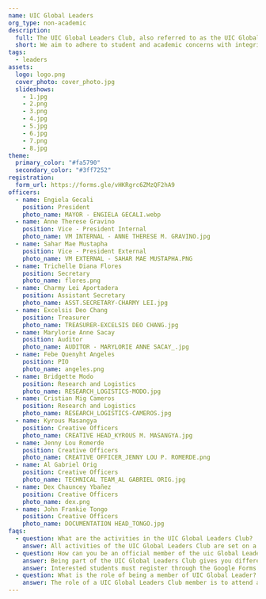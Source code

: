 ```yaml
---
name: UIC Global Leaders
org_type: non-academic
description:
  full: The UIC Global Leaders Club, also referred to as the UIC Global, is one of the non-academic/institutional clubs of the collegiate organizations in the University of the Immaculate Conception. The club is under the International Affairs and Linkages Office that adheres to the university's vision, mission, goal, and quality objectives, which is to develop an empowered and proactive life-long learner by offering a top-notch educational experience to help them become globally competitive and change-resistant. All bona fide college students of the Institution can join the UIC Global who have a chance to become a Student Leader, SDGs Advocate and an UIC Ambassador. This club is a democratic non-academic club, and therefore upholds a democratic system. The UIC Global Leaders Club aims to adhere student and other academic concerns imploring integrity, honesty, and humility, to apply the values of unity in the community by coordinating each of the stakeholders in order to achieve student excellence, to create an environment that allows healthy student-teacher relationship manifesting diversity, inclusivity, and harmonious rapport, to build an organization that would establish constant update, concerns, and necessary announcement for the student’s welfare and advantage, to learn with the community through dialogue between the student’s parent and faculty aiming for continuous development for student success and to train as future leaders of the nation, bringing the vision of 21st century leaders and transformation.
  short: We aim to adhere to student and academic concerns with integrity, honesty, and humility, to apply the values of unity in the community.
tags:
  - leaders
assets:
  logo: logo.png
  cover_photo: cover_photo.jpg
  slideshows:
    - 1.jpg 
    - 2.png
    - 3.png
    - 4.jpg
    - 5.jpg
    - 6.jpg
    - 7.png
    - 8.jpg
theme:
  primary_color: "#fa5790"
  secondary_color: "#3ff7252"
registration:
  form_url: https://forms.gle/vHKRgrc6ZMzQF2hA9
officers:
  - name: Engiela Gecali
    position: President
    photo_name: MAYOR - ENGIELA GECALI.webp
  - name: Anne Therese Gravino
    position: Vice - President Internal
    photo_name: VM INTERNAL - ANNE THERESE M. GRAVINO.jpg
  - name: Sahar Mae Mustapha
    position: Vice - President External
    photo_name: VM EXTERNAL - SAHAR MAE MUSTAPHA.PNG
  - name: Trichelle Diana Flores
    position: Secretary
    photo_name: flores.png
  - name: Charmy Lei Aportadera
    position: Assistant Secretary
    photo_name: ASST.SECRETARY-CHARMY LEI.jpg
  - name: Excelsis Deo Chang
    position: Treasurer
    photo_name: TREASURER-EXCELSIS DEO CHANG.jpg
  - name: Marylorie Anne Sacay
    position: Auditor
    photo_name: AUDITOR - MARYLORIE ANNE SACAY_.jpg
  - name: Febe Quenyht Angeles
    position: PIO
    photo_name: angeles.png
  - name: Bridgette Modo
    position: Research and Logistics
    photo_name: RESEARCH_LOGISTICS-MODO.jpg
  - name: Cristian Mig Cameros
    position: Research and Logistics
    photo_name: RESEARCH_LOGISTICS-CAMEROS.jpg
  - name: Kyrous Masangya
    position: Creative Officers
    photo_name: CREATIVE HEAD_KYROUS M. MASANGYA.jpg
  - name: Jenny Lou Romerde
    position: Creative Officers
    photo_name: CREATIVE OFFICER_JENNY LOU P. ROMERDE.png
  - name: Al Gabriel Orig
    position: Creative Officers
    photo_name: TECHNICAL TEAM_AL GABRIEL ORIG.jpg
  - name: Dex Chauncey Ybañez
    position: Creative Officers
    photo_name: dex.png
  - name: John Frankie Tongo
    position: Creative Officers
    photo_name: DOCUMENTATION HEAD_TONGO.jpg
faqs:
  - question: What are the activities in the UIC Global Leaders Club?
    answer: All activities of the UIC Global Leaders Club are set on a national or international scale, with some in collaboration with both local and international partner universities. With the onset of the pandemic, these activities are held through online platforms such as Zoom Meetings. Moreover, they are targeted towards training its members to be globally competitive, 21st century student leaders who are empowered and change-resistant.
  - question: How can you be an official member of the uic Global Leaders Club?
    answer: Being part of the UIC Global Leaders Club gives you different opportunities in both national and international. You'll be able to meet interesting people from different countries in Asia and around the world, understand their culture and values, and see the similarities and differences. You can also share your ideas and resolutions on the sustaintable development goals (SDGs) issues around the ASEAN community, and other communities. Finally, share your own culture as a Filipino and become ambassadors and delegates who represents UIC and Davao City.
    answer: Interested students must register through the Google Forms provided to be considered an applicant for the club. To be an official member of the club, he/she must join local and international events under the club and show enthusiasm in being a global leader.
  - question: What is the role of being a member of UIC Global Leader? 
    answer: The role of a UIC Global Leaders Club member is to attend and be a delegate on local and international events referred to by the club moderator Sir Rene Babiera II.
---
```

